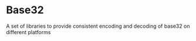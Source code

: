 # Base32
A set of libraries to provide consistent encoding and decoding of base32 on different platforms
